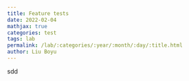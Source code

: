 ```yaml
---
title: Feature tests
date: 2022-02-04
mathjax: true
categories: test
tags: lab
permalink: /lab/:categories/:year/:month/:day/:title.html
author: Liu Boyu
---
```


sdd